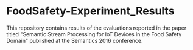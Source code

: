 # FoodSafety-Experiment_Results

This repository contains results of the evaluations reported in the paper titled "Semantic Stream Processing for IoT Devices in the Food Safety Domain" published at the Semantics 2016 conference. 
